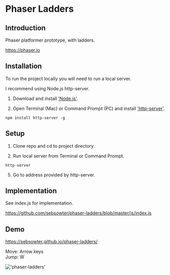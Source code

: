 # Phaser Ladders

## Introduction

Phaser platformer prototype, with ladders.

https://phaser.io

## Installation

To run the project locally you will need to run a local server.

I recommend using Node.js http-server.

1. Download and install ['Node.js'](https://nodejs.org).

2. Open Terminal (Mac) or Command Prompt (PC) and install ['http-server'](https://www.npmjs.com/package/http-server).

```
npm install http-server -g
```

## Setup

1. Clone repo and cd to project directory.

2. Run local server from Terminal or Command Prompt.

```
http-server
```

5. Go to address provided by http-server.

## Implementation

See index.js for implementation.

https://github.com/sebsowter/phaser-ladders/blob/master/js/index.js

## Demo 

https://sebsowter.github.io/phaser-ladders/

Move: Arrow keys  
Jump: W

!['phaser-ladders'](https://sebsowter.github.io/phaser-ladders/images/screen.gif)

